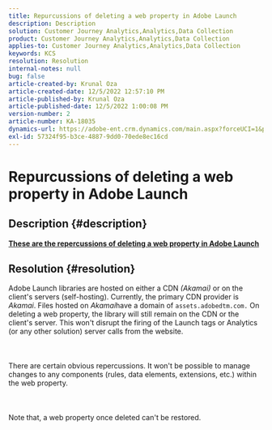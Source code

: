 ```yaml
---
title: Repurcussions of deleting a web property in Adobe Launch
description: Description
solution: Customer Journey Analytics,Analytics,Data Collection
product: Customer Journey Analytics,Analytics,Data Collection
applies-to: Customer Journey Analytics,Analytics,Data Collection
keywords: KCS
resolution: Resolution
internal-notes: null
bug: false
article-created-by: Krunal Oza
article-created-date: 12/5/2022 12:57:10 PM
article-published-by: Krunal Oza
article-published-date: 12/5/2022 1:00:08 PM
version-number: 2
article-number: KA-18035
dynamics-url: https://adobe-ent.crm.dynamics.com/main.aspx?forceUCI=1&pagetype=entityrecord&etn=knowledgearticle&id=f057e053-9c74-ed11-81aa-6045bd006c82
exl-id: 57324f95-b3ce-4887-9dd0-70ede8ec16cd
---
```

# Repurcussions of deleting a web property in Adobe Launch

## Description {#description}

<u><b>These are the repercussions of deleting a web property in Adobe Launch</b></u>

## Resolution {#resolution}

Adobe Launch libraries are hosted on either a CDN *(Akamai)* or on the client's servers (self-hosting). Currently, the primary CDN provider is *Akamai*. Files hosted on *Akamai*have a domain of `assets.adobedtm.com.` On deleting a web property, the library will still remain on the CDN or the client's server. This won't disrupt the firing of the Launch tags or Analytics (or any other solution) server calls from the website.<br><br> <br><br>There are certain obvious repercussions. It won't be possible to manage changes to any components (rules, data elements, extensions, etc.) within the web property.<br><br> <br><br>Note that, a web property once deleted can't be restored.

